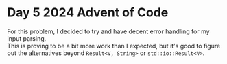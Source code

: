 # Day 5 2024 Advent of Code

For this problem, I decided to try and have decent error handling for my input parsing.  
This is proving to be a bit more work than I expected, but it's good to figure out the alternatives beyond `Result<V, String>` or `std::io::Result<V>`.
